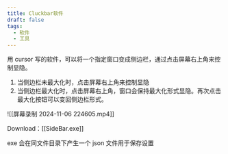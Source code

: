 ```yaml
---
title: Cluckbar软件
draft: false
tags:
  - 软件
  - 工具
---
```

用 cursor 写的软件，可以将一个指定窗口变成侧边栏，通过点击屏幕右上角来控制显隐。

1. 当侧边栏未最大化时，点击屏幕右上角来控制显隐
2. 当侧边栏最大化时，点击屏幕右上角，窗口会保持最大化形式显隐。再次点击最大化按钮可以变回侧边栏形式。

![[屏幕录制 2024-11-06 224605.mp4]]

Download：[[SideBar.exe]]

exe 会在同文件目录下产生一个 json 文件用于保存设置